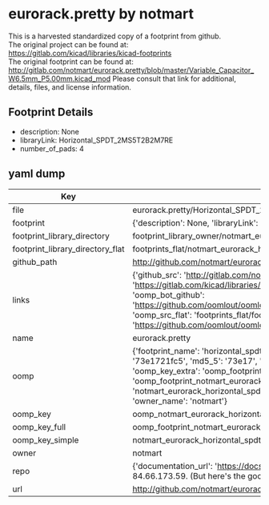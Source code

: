 # eurorack.pretty by notmart  
This is a harvested standardized copy of a footprint from github.  
The original project can be found at:  
https://gitlab.com/kicad/libraries/kicad-footprints  
The original footprint can be found at:
http://gitlab.com/notmart/eurorack.pretty/blob/master/Variable_Capacitor_W6.5mm_P5.00mm.kicad_mod
Please consult that link for additional, details, files, and license information.  
## Footprint Details
* description: None  
* libraryLink: Horizontal_SPDT_2MS5T2B2M7RE  
* number_of_pads: 4  
## yaml dump  
| Key | Value |  
| --- | --- |  
| file | eurorack.pretty/Horizontal_SPDT_2MS5T2B2M7RE.kicad_mod |  
| footprint | {'description': None, 'libraryLink': 'Horizontal_SPDT_2MS5T2B2M7RE', 'number_of_pads': 4} |  
| footprint_library_directory | footprint_library_owner/notmart_eurorack.pretty |  
| footprint_library_directory_flat | footprints_flat/notmart_eurorack_horizontal_spdt_2ms5t2b2m7re/working |  
| github_path | http://github.com/notmart/eurorack.pretty/blob/master/Horizontal_SPDT_2MS5T2B2M7RE.kicad_mod |  
| links | {'github_src': 'http://gitlab.com/notmart/eurorack.pretty/blob/master/Variable_Capacitor_W6.5mm_P5.00mm.kicad_mod', 'github_src_repo': 'https://gitlab.com/kicad/libraries/kicad-footprints', 'oomp_bot': 'footprints/notmart_eurorack_horizontal_spdt_2ms5t2b2m7re/working', 'oomp_bot_github': 'https://github.com/oomlout/oomlout_oomp_footprint_bot/tree/main/footprints/notmart_eurorack_horizontal_spdt_2ms5t2b2m7re/working', 'oomp_src_flat': 'footprints_flat/footprints_flat/notmart_eurorack_horizontal_spdt_2ms5t2b2m7re/working', 'oomp_src_flat_github': 'https://github.com/oomlout/oomlout_oomp_footprint_src/tree/main/footprints_flat/notmart_eurorack_horizontal_spdt_2ms5t2b2m7re/working'} |  
| name | eurorack.pretty |  
| oomp | {'footprint_name': 'horizontal_spdt_2ms5t2b2m7re', 'library_name': 'eurorack', 'md5': '73e1721fc51cf570d6e3000c55a94f79', 'md5_10': '73e1721fc5', 'md5_5': '73e17', 'md5_6': '73e172', 'oomp_key': 'oomp_notmart_eurorack_horizontal_spdt_2ms5t2b2m7re', 'oomp_key_extra': 'oomp_footprint_notmart_eurorack_horizontal_spdt_2ms5t2b2m7re', 'oomp_key_full': 'oomp_footprint_notmart_eurorack_horizontal_spdt_2ms5t2b2m7re_73e172', 'oomp_key_simple': 'notmart_eurorack_horizontal_spdt_2ms5t2b2m7re', 'original_filename': 'eurorack.pretty/Horizontal_SPDT_2MS5T2B2M7RE.kicad_mod', 'owner_name': 'notmart'} |  
| oomp_key | oomp_notmart_eurorack_horizontal_spdt_2ms5t2b2m7re |  
| oomp_key_full | oomp_footprint_notmart_eurorack_horizontal_spdt_2ms5t2b2m7re |  
| oomp_key_simple | notmart_eurorack_horizontal_spdt_2ms5t2b2m7re |  
| owner | notmart |  
| repo | {'documentation_url': 'https://docs.github.com/rest/overview/resources-in-the-rest-api#rate-limiting', 'message': "API rate limit exceeded for 84.66.173.59. (But here's the good news: Authenticated requests get a higher rate limit. Check out the documentation for more details.)"} |  
| url | http://github.com/notmart/eurorack.pretty |  

